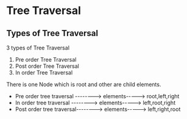 # Tree Traversal
## Types of Tree Traversal
3 types of Tree Traversal
1. Pre order Tree Traversal
2. Post order Tree Traversal
3. In order Tree Traversal

There is one Node which is root and other are child elements.

- Pre order tree traversal --------> elements-----> root,left,right
- In order tree traversal  --------> elements-----> left,root,right
- Post order tree traversal--------> elements-----> left,right,root

